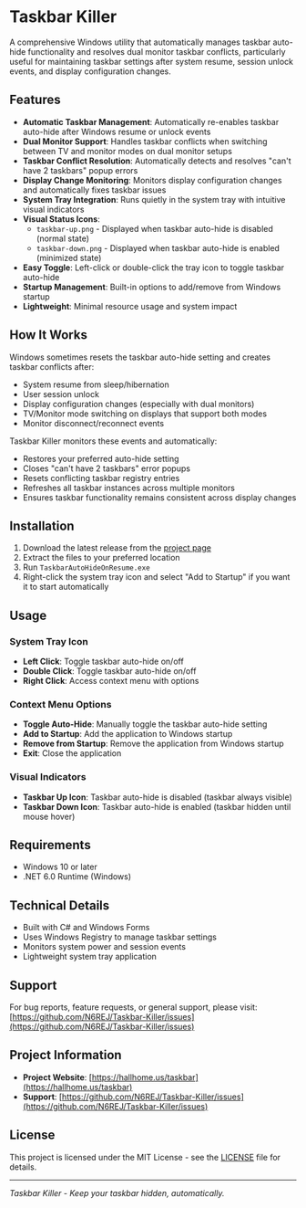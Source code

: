 # Taskbar Killer

A comprehensive Windows utility that automatically manages taskbar auto-hide functionality and resolves dual monitor taskbar conflicts, particularly useful for maintaining taskbar settings after system resume, session unlock events, and display configuration changes.

## Features

- **Automatic Taskbar Management**: Automatically re-enables taskbar auto-hide after Windows resume or unlock events
- **Dual Monitor Support**: Handles taskbar conflicts when switching between TV and monitor modes on dual monitor setups
- **Taskbar Conflict Resolution**: Automatically detects and resolves "can't have 2 taskbars" popup errors
- **Display Change Monitoring**: Monitors display configuration changes and automatically fixes taskbar issues
- **System Tray Integration**: Runs quietly in the system tray with intuitive visual indicators
- **Visual Status Icons**: 
  - `taskbar-up.png` - Displayed when taskbar auto-hide is disabled (normal state)
  - `taskbar-down.png` - Displayed when taskbar auto-hide is enabled (minimized state)
- **Easy Toggle**: Left-click or double-click the tray icon to toggle taskbar auto-hide
- **Startup Management**: Built-in options to add/remove from Windows startup
- **Lightweight**: Minimal resource usage and system impact

## How It Works

Windows sometimes resets the taskbar auto-hide setting and creates taskbar conflicts after:
- System resume from sleep/hibernation
- User session unlock
- Display configuration changes (especially with dual monitors)
- TV/Monitor mode switching on displays that support both modes
- Monitor disconnect/reconnect events

Taskbar Killer monitors these events and automatically:
- Restores your preferred auto-hide setting
- Closes "can't have 2 taskbars" error popups
- Resets conflicting taskbar registry entries
- Refreshes all taskbar instances across multiple monitors
- Ensures taskbar functionality remains consistent across display changes

## Installation

1. Download the latest release from the [project page](https://hallhome.us/taskbar)
2. Extract the files to your preferred location
3. Run `TaskbarAutoHideOnResume.exe`
4. Right-click the system tray icon and select "Add to Startup" if you want it to start automatically

## Usage

### System Tray Icon
- **Left Click**: Toggle taskbar auto-hide on/off
- **Double Click**: Toggle taskbar auto-hide on/off
- **Right Click**: Access context menu with options

### Context Menu Options
- **Toggle Auto-Hide**: Manually toggle the taskbar auto-hide setting
- **Add to Startup**: Add the application to Windows startup
- **Remove from Startup**: Remove the application from Windows startup
- **Exit**: Close the application

### Visual Indicators
- **Taskbar Up Icon**: Taskbar auto-hide is disabled (taskbar always visible)
- **Taskbar Down Icon**: Taskbar auto-hide is enabled (taskbar hidden until mouse hover)

## Requirements

- Windows 10 or later
- .NET 6.0 Runtime (Windows)

## Technical Details

- Built with C# and Windows Forms
- Uses Windows Registry to manage taskbar settings
- Monitors system power and session events
- Lightweight system tray application

## Support

For bug reports, feature requests, or general support, please visit:
[https://github.com/N6REJ/Taskbar-Killer/issues](https://github.com/N6REJ/Taskbar-Killer/issues)

## Project Information

- **Project Website**: [https://hallhome.us/taskbar](https://hallhome.us/taskbar)
- **Support**: [https://github.com/N6REJ/Taskbar-Killer/issues](https://github.com/N6REJ/Taskbar-Killer/issues)

## License

This project is licensed under the MIT License - see the [LICENSE](LICENSE) file for details.

---

*Taskbar Killer - Keep your taskbar hidden, automatically.*
